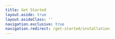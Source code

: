 ```yaml
---
title: Get Started
layout.aside: true
layout.asideClass: ''
navigation.exclusive: true
navigation.redirect: /get-started/installation
---
```

